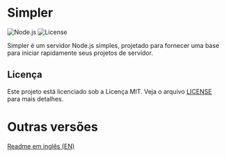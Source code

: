 # Simpler

![Node.js](https://img.shields.io/badge/Node.js-v14.17.3-green)
![License](https://img.shields.io/badge/license-MIT-blue)

Simpler é um servidor Node.js simples, projetado para fornecer uma base para iniciar rapidamente seus projetos de servidor.

## Licença

Este projeto está licenciado sob a Licença MIT. Veja o arquivo [LICENSE](LICENSE) para mais detalhes.

# Outras versões

[Readme em inglês (EN)](README.md)